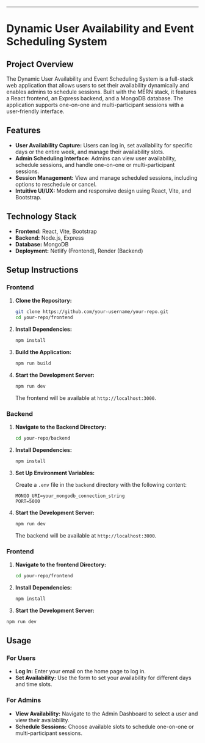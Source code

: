 

---

# Dynamic User Availability and Event Scheduling System

## Project Overview

The Dynamic User Availability and Event Scheduling System is a full-stack web application that allows users to set their availability dynamically and enables admins to schedule sessions. Built with the MERN stack, it features a React frontend, an Express backend, and a MongoDB database. The application supports one-on-one and multi-participant sessions with a user-friendly interface.

## Features

- **User Availability Capture:** Users can log in, set availability for specific days or the entire week, and manage their availability slots.
- **Admin Scheduling Interface:** Admins can view user availability, schedule sessions, and handle one-on-one or multi-participant sessions.
- **Session Management:** View and manage scheduled sessions, including options to reschedule or cancel.
- **Intuitive UI/UX:** Modern and responsive design using React, Vite, and Bootstrap.

## Technology Stack

- **Frontend:** React, Vite, Bootstrap
- **Backend:** Node.js, Express
- **Database:** MongoDB
- **Deployment:** Netlify (Frontend), Render (Backend)

## Setup Instructions

### Frontend

1. **Clone the Repository:**

   ```bash
   git clone https://github.com/your-username/your-repo.git
   cd your-repo/frontend
   ```

2. **Install Dependencies:**

   ```bash
   npm install
   ```

3. **Build the Application:**

   ```bash
   npm run build
   ```

4. **Start the Development Server:**

   ```bash
   npm run dev
   ```

   The frontend will be available at `http://localhost:3000`.

### Backend

1. **Navigate to the Backend Directory:**

   ```bash
   cd your-repo/backend
   ```

2. **Install Dependencies:**

   ```bash
   npm install
   ```

3. **Set Up Environment Variables:**

   Create a `.env` file in the `backend` directory with the following content:

   ```plaintext
   MONGO_URI=your_mongodb_connection_string
   PORT=5000
   ```

4. **Start the Development Server:**

   ```bash
   npm run dev
   ```

   The backend will be available at `http://localhost:3000`.


### Frontend 

1. **Navigate to the frontend Directory:**

   ```bash
   cd your-repo/frontend 
   ```
   
2. **Install Dependencies:**

   ```bash
   npm install
   ```

 3. **Start the Development Server:**

   ```bash
   npm run dev
   ```
   
## Usage

### For Users

- **Log In:** Enter your email on the home page to log in.
- **Set Availability:** Use the form to set your availability for different days and time slots.

### For Admins

- **View Availability:** Navigate to the Admin Dashboard to select a user and view their availability.
- **Schedule Sessions:** Choose available slots to schedule one-on-one or multi-participant sessions.

